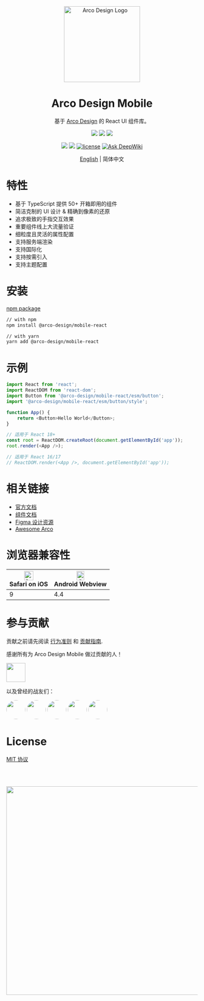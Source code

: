 <div align="center">
    <a href="https://arco.design/mobile/react" target="_blank">
        <img alt="Arco Design Logo" width="200" src="https://avatars.githubusercontent.com/u/64576149?s=200&v=4"/>
    </a>
</div>
<div align="center">
    <h1>Arco Design Mobile</h1>
</div>

<div align="center">

基于 [Arco Design](https://arco.design/mobile/react) 的 React UI 组件库。

![](https://img.shields.io/badge/-Less-%23CC6699?style=flat-square&logo=less&logoColor=ffffff)
![](https://img.shields.io/badge/-Typescript-blue?logo=typescript&logoColor=white)
![](https://img.shields.io/badge/-React.js-blue?logo=react&logoColor=white)

![](https://img.shields.io/npm/v/@arco-design/mobile-react.svg?style=flat-square)
![](https://img.shields.io/npm/dm/@arco-design/mobile-react.svg?style=flat-square)
[![license](https://img.shields.io/badge/license-MIT-blue.svg)](https://github.com/arco-design/arco-design-mobile/blob/main/LICENSE)
[![Ask DeepWiki](https://deepwiki.com/badge.svg)](https://deepwiki.com/arco-design/arco-design-mobile)

</div>

<div align="center">

[English](./README.md) | 简体中文

</div>

# 特性

-   基于 TypeScript 提供 50+ 开箱即用的组件
-   简洁克制的 UI 设计 & 精确到像素的还原
-   追求极致的手指交互效果
-   重要组件线上大流量验证
-   细粒度且灵活的属性配置
-   支持服务端渲染
-   支持国际化
-   支持按需引入
-   支持主题配置

# 安装

[npm package](https://www.npmjs.com/package/@arco-design/mobile-react)

```bash
// with npm
npm install @arco-design/mobile-react

// with yarn
yarn add @arco-design/mobile-react
```

# 示例

```typescript
import React from 'react';
import ReactDOM from 'react-dom';
import Button from '@arco-design/mobile-react/esm/button';
import '@arco-design/mobile-react/esm/button/style';

function App() {
    return <Button>Hello World</Button>;
}

// 适用于 React 18+
const root = ReactDOM.createRoot(document.getElementById('app'));
root.render(<App />);

// 适用于 React 16/17
// ReactDOM.render(<App />, document.getElementById('app'));
```

# 相关链接

-   [官方文档](https://arco.design/mobile/react)
-   [组件文档](https://arco.design/mobile/react/arco-design/pc/)
-   [Figma 设计资源](https://www.figma.com/community/file/1143750379727993941)
-   [Awesome Arco](https://github.com/arco-design/awesome-arco)

# 浏览器兼容性

| <img src="https://sf1-cdn-tos.toutiaostatic.com/obj/arco-mobile/_static_/browser-ios.png" alt="Safari" width="24px" height="24px" /><br/>Safari on iOS | <img src="https://sf1-cdn-tos.toutiaostatic.com/obj/arco-mobile/_static_/browser-android.png" alt="Opera" width="20px" height="24px" /><br/>Android Webview |
| ------------------------------------------------------------------------------------------------------------------------------------------------------ | ----------------------------------------------------------------------------------------------------------------------------------------------------------- |
| 9                                                                                                                                                      | 4.4                                                                                                                                                         |

# 参与贡献

贡献之前请先阅读 [行为准则](./CODE_OF_CONDUCT.md) 和 [贡献指南](./CONTRIBUTING.zh-CN.md).

感谢所有为 Arco Design Mobile 做过贡献的人！

<a href="https://github.com/arco-design/arco-design-mobile/graphs/contributors"><img src="https://contrib.rocks/image?repo=arco-design/arco-design-mobile" style="height: 50px" /></a>

以及曾经的战友们：

<a href="https://github.com/wuyadream"><img src="https://github.com/wuyadream.png" style="height: 50px; border-radius: 50%" /></a>
<a href="https://github.com/Ariussssss"><img src="https://github.com/Ariussssss.png" style="height: 50px; border-radius: 50%" /></a>
<a href="https://github.com/WindyZYY"><img src="https://github.com/WindyZYY.png" style="height: 50px; border-radius: 50%" /></a>
<a href="https://github.com/10000lance"><img src="https://github.com/10000lance.png" style="height: 50px; border-radius: 50%" /></a>
<a href="https://github.com/GitHubzhangshuai"><img src="https://github.com/GitHubzhangshuai.png" style="height: 50px; border-radius: 50%" /></a>

# License

[MIT 协议](./LICENSE)

<br/><br/>

<div align="center">
    <a href="https://star-history.com/#arco-design/arco-design-mobile&Date"><img src="https://api.star-history.com/svg?repos=arco-design/arco-design-mobile&type=Date" style="max-width: 100%; width: 550px"/></a>
</div>
